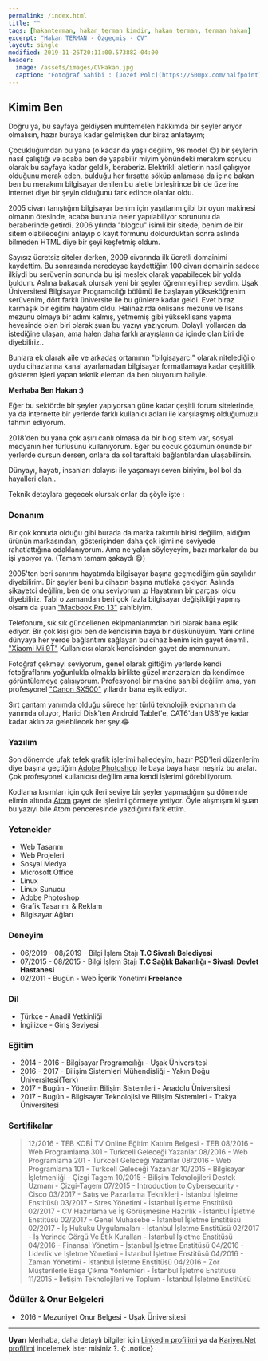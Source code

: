 ```yaml
---
permalink: /index.html
title: ""
tags: [hakanterman, hakan terman kimdir, hakan terman, terman hakan]
excerpt: "Hakan TERMAN - Özgeçmiş - CV"
layout: single
modified: 2019-11-26T20:11:00.573882-04:00
header:
  image: /assets/images/CVHakan.jpg
  caption: "Fotoğraf Sahibi : [Jozef Polc](https://500px.com/halfpoint)"
---
```


## Kimim Ben

Doğru ya, bu sayfaya geldiysen muhtemelen hakkımda bir şeyler arıyor olmalısın, hazır buraya kadar gelmişken dur biraz anlatayım;

Çocukluğumdan bu yana (o kadar da yaşlı değilim, 96 model :blush:) bir şeylerin nasıl çalıştığı ve acaba ben de yapabilir miyim yönündeki merakım sonucu olarak bu sayfaya kadar geldik, beraberiz.
Elektrikli aletlerin nasıl çalışıyor olduğunu merak eden, bulduğu her fırsatta söküp anlamasa da içine bakan ben bu merakımı bilgisayar denilen bu aletle birleşirince bir de üzerine internet diye bir şeyin olduğunu fark edince olanlar oldu.

2005 civarı tanıştığım bilgisayar benim için yaşıtlarım gibi bir oyun makinesi olmanın ötesinde, acaba bununla neler yapılabiliyor sorununu da beraberinde getirdi. 2006 yılında "blogcu" isimli bir sitede, benim de bir sitem olabileceğini anlayıp o kayıt formunu doldurduktan sonra aslında bilmeden HTML diye bir şeyi keşfetmiş oldum.

Sayısız ücretsiz siteler derken, 2009 civarında ilk ücretli domainimi kaydettim. Bu sonrasında neredeyse kaydettiğim 100 civarı domainin sadece ilkiydi bu serüvenin sonunda bu işi meslek olarak yapabilecek bir yolda buldum. Aslına bakacak olursak yeni bir şeyler öğrenmeyi hep sevdim.
Uşak Üniversitesi Bilgisayar Programcılığı bölümü ile başlayan yükseköğrenim serüvenim, dört farklı üniversite ile bu günlere kadar geldi. Evet biraz karmaşık bir eğitim hayatım oldu.
Halihazırda önlisans mezunu ve lisans mezunu olmaya bir adımı kalmış, yetmemiş gibi yükseklisans yapma hevesinde olan biri olarak şuan bu yazıyı yazıyorum. Dolaylı yollardan da istediğine ulaşan, ama halen daha farklı arayışların da içinde olan biri de diyebiliriz..

Bunlara ek olarak aile ve arkadaş ortamının "bilgisayarcı" olarak nitelediği o uydu cihazlarına kanal ayarlamadan bilgisayar formatlamaya kadar çeşitlilik gösteren işleri yapan teknik eleman da ben oluyorum haliyle.

**Merhaba Ben Hakan :)**

Eğer bu sektörde bir şeyler yapıyorsan güne kadar çeşitli forum sitelerinde, ya da internette bir yerlerde farklı kullanıcı adları ile karşılaşmış olduğumuzu tahmin ediyorum.

2018'den bu yana çok aşırı canlı olmasa da bir blog sitem var, sosyal medyanın her türlüsünü kullanıyorum. Eğer bu çocuk gözümün önünde bir yerlerde dursun dersen, onlara da sol taraftaki bağlantılardan ulaşabilirsin.

Dünyayı, hayatı, insanları dolayısı ile yaşamayı seven biriyim, bol bol da hayalleri olan..

Teknik detaylara geçecek olursak onlar da şöyle işte :

### Donanım
Bir çok konuda olduğu gibi burada da marka takıntılı birisi değilim, aldığım ürünün markasından, gösterişinden daha çok işimi ne seviyede rahatlattığına odaklanıyorum. Ama ne yalan söyleyeyim, bazı markalar da bu işi yapıyor ya. (Tamam tamam şakaydı :yum:)

2005'ten beri sanırım hayatımda bilgisayar başına geçmediğim gün sayılıdır diyebilirim. Bir şeyler beni bu cihazın başına mutlaka çekiyor. Aslında şikayetci değilim, ben de onu seviyorum :p Hayatımın bir parçası oldu diyebiliriz.
Tabi o zamandan beri çok fazla bilgisayar değişikliği yapmış olsam da şuan ["Macbook Pro 13"](https://www.apple.com/tr/macbook-pro/) sahibiyim.

Telefonum, sık sık güncellenen ekipmanlarımdan biri olarak bana eşlik ediyor. Bir çok kişi gibi ben de kendisinin baya bir düşkünüyüm. Yani online dünyaya her yerde bağlantımı sağlayan bu cihaz benim için gayet önemli. ["Xiaomi Mi 9T"](https://www.mi.com/tr/mi-9-t/) Kullanıcısı olarak kendisinden gayet de memnunum.

Fotoğraf çekmeyi seviyorum, genel olarak gittiğim yerlerde kendi fotoğraflarım yoğunlukla olmakla birlikte güzel manzaraları da kendimce görüntülemeye çalışıyorum. Profesyonel bir makine sahibi değilim ama, yarı profesyonel ["Canon SX500"](https://www.canon-europe.com/support/consumer_products/products/cameras/digital_compact/powershot_sx_series/powershot_sx500_is.html?type=specifications) yıllardır bana eşlik ediyor.

Sırt çantam yanımda olduğu sürece her türlü teknolojik ekipmanım da yanımda oluyor, Harici Disk'ten Android Tablet'e, CAT6'dan USB'ye kadar kadar aklınıza gelebilecek her şey.:joy:

### Yazılım

Son dönemde ufak tefek grafik işlerimi halledeyim, hazır PSD'leri düzenlerim diye başına geçtiğim [Adobe Photoshop](https://www.adobe.com/tr/products/photoshop.html) ile baya baya haşır neşiriz bu aralar. Çok profesyonel kullanıcısı değilim ama kendi işlerimi görebiliyorum.

Kodlama kısımları için çok ileri seviye bir şeyler yapmadığım şu dönemde elimin altında [Atom](https://atom.io/) gayet de işlerimi görmeye yetiyor. Öyle alışmışım ki şuan bu yazıyı bile Atom penceresinde yazdığımı fark ettim.


### Yetenekler

* Web Tasarım
* Web Projeleri
* Sosyal Medya
* Microsoft Office
* Linux
* Linux Sunucu
* Adobe Photoshop
* Grafik Tasarımı & Reklam
* Bilgisayar Ağları

### Deneyim

* 06/2019 - 08/2019 - Bilgi İşlem Stajı **T.C Sivaslı Belediyesi**
* 07/2015 - 08/2015 - Bilgi İşlem Stajı **T.C Sağlık Bakanlığı - Sivaslı Devlet Hastanesi**
* 02/2011 - Bugün - Web İçerik Yönetimi  **Freelance**

### Dil

* Türkçe - Anadil Yetkinliği
* İngilizce - Giriş Seviyesi

### Eğitim

* 2014 - 2016 - Bilgisayar Programcılığı - Uşak Üniversitesi
* 2016 - 2017 - Bilişim Sistemleri Mühendisliği - Yakın Doğu Üniversitesi(Terk)
* 2017 - Bugün - Yönetim Bilişim Sistemleri - Anadolu Üniversitesi
* 2017 - Bugün - Bilgisayar Teknolojisi ve Bilişim Sistemleri - Trakya Üniversitesi

### Sertifikalar

> 12/2016 - TEB KOBİ TV Online Eğitim Katılım Belgesi - TEB
> 08/2016 - Web Programlama 301 - Turkcell Geleceği Yazanlar
> 08/2016 - Web Programlama 201 - Turkcell Geleceği Yazanlar
> 08/2016 - Web Programlama 101 - Turkcell Geleceği Yazanlar
> 10/2015 - Bilgisayar İşletmenliği - Çizgi Tagem
> 10/2015 - Bilişim Teknolojileri Destek Uzmanı - Çizgi-Tagem
> 07/2015 - Introduction to Cybersecurity - Cisco
> 03/2017 - Satış ve Pazarlama Teknikleri - İstanbul İşletme Enstitüsü
> 03/2017 - Stres Yönetimi - İstanbul İşletme Enstitüsü
> 02/2017 - CV Hazırlama ve İş Görüşmesine Hazırlık - İstanbul İşletme Enstitüsü
> 02/2017 - Genel Muhasebe - İstanbul İşletme Enstitüsü
> 02/2017 - İş Hukuku Uygulamaları - İstanbul İşletme Enstitüsü
> 02/2017 - İş Yerinde Görgü Ve Etik Kuralları - İstanbul İşletme Enstitüsü
> 04/2016 - Finansal Yönetim - İstanbul İşletme Enstitüsü
> 04/2016 - Liderlik ve İşletme Yönetimi - İstanbul İşletme Enstitüsü
> 04/2016 - Zaman Yönetimi - İstanbul İşletme Enstitüsü
> 04/2016 - Zor Müşterilerle Başa Çıkma Yöntemleri - İstanbul İşletme Enstitüsü
> 11/2015 - İletişim Teknolojileri ve Toplum - İstanbul İşletme Enstitüsü

### Ödüller & Onur Belgeleri

* 2016 - Mezuniyet Onur Belgesi - Uşak Üniversitesi

---

**Uyarı** Merhaba, daha detaylı bilgiler için  [LinkedIn profilimi](http://linkedin.com/in/HakanTerman) ya da [Kariyer.Net profilimi](http://www.kariyer.net/ozgecmis/HakanTerman) incelemek ister misiniz ?.
{: .notice}
